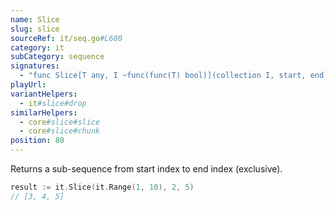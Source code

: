 ```yaml
---
name: Slice
slug: slice
sourceRef: it/seq.go#L680
category: it
subCategory: sequence
signatures:
  - "func Slice[T any, I ~func(func(T) bool)](collection I, start, end int) I"
playUrl: 
variantHelpers:
  - it#slice#drop
similarHelpers:
  - core#slice#slice
  - core#slice#chunk
position: 80
---
```


Returns a sub-sequence from start index to end index (exclusive).

```go
result := it.Slice(it.Range(1, 10), 2, 5)
// [3, 4, 5]
```